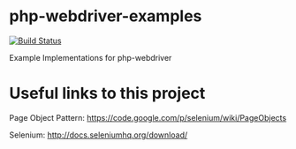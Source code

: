 php-webdriver-examples
======================

[![Build Status](https://travis-ci.org/cbergau/php-webdriver-examples.svg?branch=master)](https://travis-ci.org/cbergau/php-webdriver-examples)

Example Implementations for php-webdriver

Useful links to this project
============================

Page Object Pattern: https://code.google.com/p/selenium/wiki/PageObjects

Selenium: http://docs.seleniumhq.org/download/
